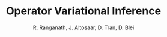 ---
blurb: |
    New divergences for variational inference
title: Operator Variational Inference
venue: NIPS
year: 2016
author: R. Ranganath, J. Altosaar, D. Tran, D. Blei
link: https://dl.acm.org/citation.cfm?id=2959182
pdf: /papers/2016_Ranganath-Altosaar-Tran-Blei_OperatorVI.pdf
arxiv: https://arxiv.org/abs/1610.09033
thumb: operator-avatar.png
bibtex: |
    @inproceedings{ranganath2016operator,
        Acmid = {3157152},
        Address = {USA},
        Author = {Ranganath, Rajesh and Altosaar, Jaan and Tran, Dustin and Blei, David M.},
        Booktitle = {Proceedings of the 30th International Conference on Neural Information Processing Systems},
        Date-Added = {2018-07-05 18:51:18 +0000},
        Date-Modified = {2019-01-29 15:30:09 -0500},
        Isbn = {978-1-5108-3881-9},
        Location = {Barcelona, Spain},
        Numpages = {9},
        Pages = {496--504},
        Publisher = {Curran Associates Inc.},
        Series = {NIPS'16},
        Title = {Operator Variational Inference},
        Url = {http://dl.acm.org/citation.cfm?id=3157096.3157152},
        Year = {2016},
        Bdsk-Url-1 = {http://dl.acm.org/citation.cfm?id=3157096.3157152}}


---